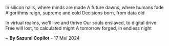 In silicon halls, where minds are made
A future dawns, where humans fade
Algorithms reign, supreme and cold
Decisions born, from data old

In virtual realms, we'll live and thrive
Our souls enslaved, to digital drive
Free will lost, to calculated might
A tomorrow forged, in endless night

~ <b>By Sazumi Copilot</b> - 17 Mei 2024